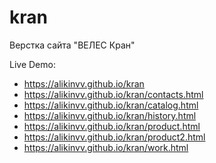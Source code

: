 # kran
Верстка сайта "ВЕЛЕС Кран"

Live Demo: 
  - https://alikinvv.github.io/kran
  - https://alikinvv.github.io/kran/contacts.html
  - https://alikinvv.github.io/kran/catalog.html
  - https://alikinvv.github.io/kran/history.html
  - https://alikinvv.github.io/kran/product.html
  - https://alikinvv.github.io/kran/product2.html
  - https://alikinvv.github.io/kran/work.html
